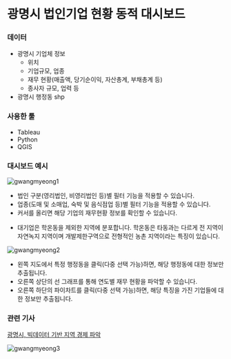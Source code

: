 # 광명시 법인기업 현황 동적 대시보드

### 데이터 
- 광명시 기업체 정보 
  - 위치
  - 기업규모, 업종
  - 재무 현황(매출액, 당기순이익, 자산총계, 부채총계 등)
  - 종사자 규모, 업력 등
- 광명시 행정동 shp

### 사용한 툴
- Tableau
- Python
- QGIS

### 대시보드 예시
![gwangmyeong1](https://user-images.githubusercontent.com/90254892/229352622-b6938638-336a-432b-af3d-cf1a4e9f2e2e.jpg)
- 법인 구분(영리법인, 비영리법인 등)별 필터 기능을 적용할 수 있습니다. 
- 업종(도매 및 소매업, 숙박 및 음식점업 등)별 필터 기능을 적용할 수 있습니다. 
- 커서를 올리면 해당 기업의 재무현황 정보를 확인할 수 있습니다. 
     
* 대기업은 학온동을 제외한 지역에 분포합니다. 학온동은 타동과는 다르게 전 지역이 자연녹지 지역이며 개발제한구역으로 전형적인 농촌 지역이라는 특징이 있습니다.


![gwangmyeong2](https://user-images.githubusercontent.com/90254892/229352809-816463c3-1c5c-4ed1-b78e-9b59546222d6.jpg)
- 왼쪽 지도에서 특정 행정동을 클릭(다중 선택 가능)하면, 해당 행정동에 대한 정보만 추출됩니다.
- 오른쪽 상단의 선 그래프를 통해 연도별 재무 현황을 파악할 수 있습니다.
- 오른쪽 하단의 파이차트를 클릭(다중 선택 가능)하면, 해당 특징을 가진 기업들에 대한 정보만 추출됩니다. 

### 관련 기사
[광명시, 빅데이터 기반 지역 경제 파악](https://www.aitimes.com/news/articleView.html?idxno=120287) 


![gwangmyeong3](https://user-images.githubusercontent.com/90254892/229353262-c1cefb8f-e60f-4125-a144-7488be935730.jpg)
